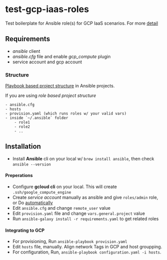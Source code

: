 # test-gcp-iaas-roles

Test boilerplate for Ansible role(s) for GCP IaaS scenarios. For more [detail](https://github.com/ansible-injection/test-gcp-iaas-roles/wiki)

## Requirements
 
- _ansible_ client
- _ansible.cfg_ file and enable _gcp_compute_ plugin
- service account and gcp account

### Structure

[Playbook based project structure](https://github.com/ansible-injection/test-gcp-iaas-roles/wiki/Ansible-playbook-project-structure) in Ansible projects.

If you are using *role based project structure*

```
- ansible.cfg
- hosts
- provision.yaml (which runs roles w/ your valid vars)
- inside `~/.ansible` folder
    - role1
    - role2
    - ..
```

## Installation

- Install **Ansible** cli on your local w/ `brew install ansible`, then check `ansible --version`

#### Preperations

- Configure **gcloud cli** on your local. This will create `.ssh/google_compute_engine`
- Create _service account_ manually as ansible and give `roles/admin` role, or Do [automatically](https://github.com/ansible-injection/ansible-gcp-iaas/wiki/Service-Account-Creation-in-GCP)
- Edit `ansible.cfg` and change `remote_user` value
- Edit `provision.yaml` file and change `vars.general.project` value
- Run `ansible-galaxy install -r requirements.yaml` to get related roles

#### Integrating to GCP

- For provisioning, Run `ansible-playbook provision.yaml`
- Edit `hosts` file, manually. Align network Tags in GCP and host groupping.
- For configuration, Run, `ansible-playbook configuration.yaml -i hosts`.

